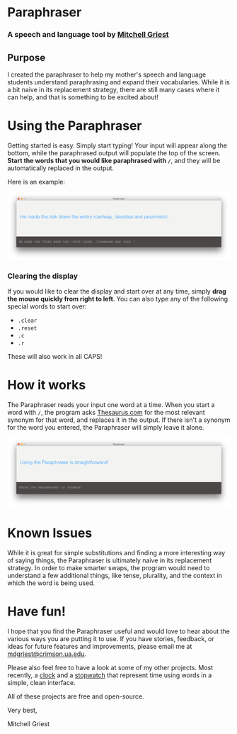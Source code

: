 # Paraphraser

### A speech and language tool by [Mitchell Griest](mailto:mdgriest@crimson.ua.edu)

## Purpose

I created the paraphraser to help my mother's speech and language students understand paraphrasing and expand their vocabularies. While it is a bit naive in its replacement strategy, there are still many cases where it can help, and that is something to be excited about!

# Using the Paraphraser

Getting started is easy. Simply start typing! Your input will appear along the bottom, while the paraphrased output will populate the top of the screen. **Start the words that you would like paraphrased with `/`**, and they will be automatically replaced in the output.

Here is an example:

![](screenshots/example1.png)


### Clearing the display

If you would like to clear the display and start over at any time, simply **drag the mouse quickly from right to left**. You can also type any of the following special words to start over:

* `.clear`
* `.reset`
* `.c`
* `.r`

These will also work in all CAPS!

# How it works

The Paraphraser reads your input one word at a time. When you start a word with `/`, the program asks [Thesaurus.com](http://www.thesaurus.com/) for the most relevant synonym for that word, and replaces it in the output. If there isn't a synonym for the word you entered, the Paraphraser will simply leave it alone.

![](screenshots/example0.png)

# Known Issues

While it is great for simple substitutions and finding a more interesting way of saying things, the Paraphraser is ultimately naive in its replacement strategy. In order to make smarter swaps, the program would need to understand a few additional things, like tense, plurality, and the context in which the word is being used.

# Have fun!

I hope that you find the Paraphraser useful and would love to hear about the various ways you are putting it to use. If you have stories, feedback, or ideas for future features and improvements, please email me at [mdgriest@crimson.ua.edu](mailto:mdgriest@crimson.ua.edu).

Please also feel free to have a look at some of my other projects. Most recently, a [clock](https://github.com/mdgriest/Word-Clock) and a [stopwatch](https://github.com/mdgriest/Word-Stopwatch) that represent time using words in a simple, clean interface.

All of these projects are free and open-source.

Very best,

Mitchell Griest
